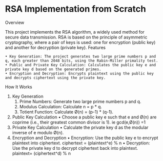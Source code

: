 



RSA Implementation from Scratch
==========================
Overview

This project implements the RSA  algorithm, a widely used method for secure data transmission. RSA is based on the principle of asymmetric cryptography, where a pair of keys is used: one for encryption (public key) and another for decryption (private key).
Features

    • Key Generation: The project generates two large prime numbers p and q, each greater than 2048 bits, using the Rabin-Miller primality test.
    • Public and Private Key Calculation: Calculates the public key e and private key d based on the generated primes.
    • Encryption and Decryption: Encrypts plaintext using the public key and decrypts ciphertext using the private key.
How It Works

1. Key Generation
    1. Prime Numbers: Generate two large prime numbers p and q.
    2. Modulus Calculation: Calculate n = p * q.
    3. Totient Function: Calculate Ø(n) = (p-1) * (q-1).
2. Public Key Calculation
    • Choose a public key e such that e and Ø(n) are coprime (i.e., their greatest common divisor is 1). 
           ie gcd(e,Ø(n)) =1
3. Private Key Calculation
    • Calculate the private key d as the modular inverse of e modulo Ø(n).
4. Encryption and Decryption
    • Encryption: Use the public key e to encrypt plaintext into ciphertext.
           ciphertext = (plaintext^e) % n
    • Decryption: Use the private key d to decrypt ciphertext back into plaintext.
           plaintext= (ciphertext^d) % n
	

